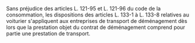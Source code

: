 Sans préjudice des articles L. 121-95 et L. 121-96 du code de la consommation, les dispositions des articles L. 133-1 à L. 133-8 relatives au voiturier s'appliquent aux entreprises de transport de déménagement dès lors que la prestation objet du contrat de déménagement comprend pour partie une prestation de transport.

